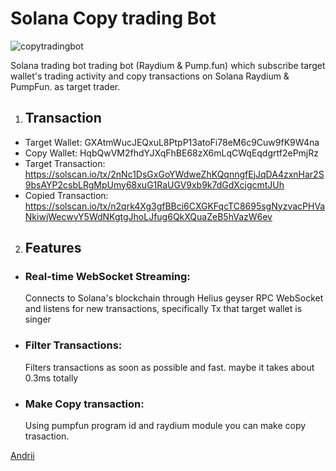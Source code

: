 # **Solana Copy trading Bot**
![copytradingbot](https://github.com/user-attachments/assets/e00dd28f-61b2-4b0e-ad97-646d1e4173f3)


Solana trading bot trading bot (Raydium & Pump.fun) which subscribe target wallet's trading activity and copy transactions on Solana Raydium & PumpFun. as target trader.

1. ## Transaction
- Target Wallet: GXAtmWucJEQxuL8PtpP13atoFi78eM6c9Cuw9fK9W4na
- Copy Wallet: HqbQwVM2fhdYJXqFhBE68zX6mLqCWqEqdgrtf2ePmjRz
- Target Transaction: https://solscan.io/tx/2nNc1DsGxGoYWdweZhKQqnngfEjJqDA4zxnHar2S9bsAYP2csbLRgMpUmy68xuG1RaUGV9xb9k7dGdXcjgcmtJUh
- Copied Transaction: https://solscan.io/tx/n2qrk4Xg3gfBBci6CXGKFqcTC8695sgNyzvacPHVaNkiwjWecwvY5WdNKgtgJhoLJfug6QkXQuaZeB5hVazW6ev

2. ## **Features**

- ### Real-time WebSocket Streaming:

  Connects to Solana's blockchain through Helius geyser RPC WebSocket and listens for new transactions, specifically Tx that target wallet is singer
- ### Filter Transactions:

  Filters transactions as soon as possible and fast.
  maybe it takes about 0.3ms totally

- ### Make Copy transaction:

  Using pumpfun program id and raydium module you can make copy trasaction.

[Andrii](https://t.me/andrisol)
